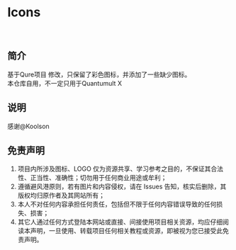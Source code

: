 # Icons<br>
<!-- ![Image text](https://raw.githubusercontent.com/Koolson/Qure/master/Other/Qure_Logo.png) -->
<br>

## 简介
基于Qure项目 修改，只保留了彩色图标，并添加了一些缺少图标。<br>
本仓库自用，不一定只用于Quantumult X

## 说明
感谢@Koolson<br>

## 免责声明
1. 项目内所涉及图标、LOGO 仅为资源共享、学习参考之目的，不保证其合法性、正当性、准确性；切勿用于任何商业用途或牟利；<br>
2. 遵循避风港原则，若有图片和内容侵权，请在 Issues 告知，核实后删除，其版权均归原作者及其网站所有；<br>
3. 本人不对任何内容承担任何责任，包括但不限于任何内容错误导致的任何损失、损害；<br>
4. 其它人通过任何方式登陆本网站或直接、间接使用项目相关资源，均应仔细阅读本声明，一旦使用、转载项目任何相关教程或资源，即被视为您已接受此免责声明。<br>
</details>


